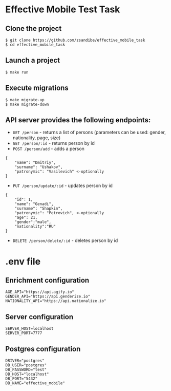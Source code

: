 # Effective Mobile Test Task


## Clone the project

```
$ git clone https://github.com/zsandibe/effective_mobile_task
$ cd effective_mobile_task
```

## Launch a project

```
$ make run
```

## Execute migrations

```
$ make migrate-up
$ make migrate-down
```


## API server provides the following endpoints:
* `GET /person` - returns a list of persons (parameters can be used: gender, nationality, page, size)
* `GET /person/:id` - returns person by id
* `POST /person/add` - adds a person

```
{
    "name": "Dmitriy",
    "surname": "Ushakov",
    "patronymic": "Vasilevich" <-optionally
}
```

* `PUT /person/update/:id` - updates person by id

```
{
    "id": 1,
    "name": "Genadi",
    "surname": "Shapkin",
    "patronymic": "Petrovich", <-optionally
    "age": 21,
    "gender":"male",
    "nationality":"RU"
}
```

* `DELETE /person/delete/:id` - deletes person by id

# .env file
## Enrichment configuration

```
AGE_API="https://api.agify.io"
GENDER_API="https://api.genderize.io"
NATIONALITY_API="https://api.nationalize.io"
```

## Server configuration

```
SERVER_HOST=localhost
SERVER_PORT=7777
```

## Postgres configuration

```
DRIVER="postgres"
DB_USER="postgres"
DB_PASSWORD="test"
DB_HOST="localhost"
DB_PORT="5432"
DB_NAME="effective_mobile"
```


